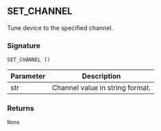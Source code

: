 ## SET\_CHANNEL

Tune device to the specified channel.


### Signature

`SET_CHANNEL ()`


| Parameter | Description |
| --- | --- |
| str | Channel value in string format. |


### Returns

`None`
